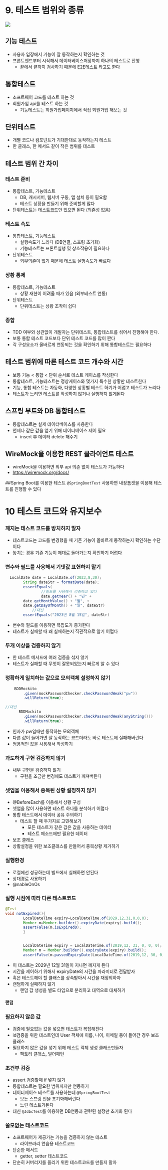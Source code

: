 # 9. 테스트 범위와 종류
![](https://github.com/summerr0-0/java/assets/120109736/f5cf4aff-dc62-4ae0-a6b8-1376ca2261b4)

## 기능 테스트
* 사용자 입장에서 기능이 잘 동작하는지 확인하는 것
* 프론트엔드부터 시작해서 데이터베이스저장까지 하나의 테스트로 진행
  * 끝에서 끝까지 검사하기 때문에 E2E테스트 라고도 한다

## 통합테스트
* 소프트웨어 코드를 테스트 하는 것
* 회원가입 api를 테스트 하는 것
  * 기능테스트는 회원가입페이지에서 직접 회원가입 해보는 것

## 단위테스트
* 개별 코드나 컴포넌트가 기대한대로 동작하는지 테스트
* 한 클래스, 한 메서드 같이 작은 범위를 테스트

## 테스트 범위 간 차이

### 테스트 준비
* 통합테스트, 기능테스트
  * DB, 캐시서버, 웹서버 구동, 앱 설치 등이 필요함
  * 테스트 상황을 만들기 위해 준비할게 많다
* 단위테스트는 테스트코드만 있으면 된다 (의존성 없음)

### 테스트 속도
* 통합테스트, 기능테스트
  * 실행속도가 느리다 (DB연결, 스프링 초기화)
  * 기능테스트는 프론트실행 및 상호작용이 필요하다
* 단위테스트
  * 외부의존이 없기 때문에 테스트 실행속도가 빠르다

### 상황 통제
* 통합테스트, 기능테스트
  * 상황 재현이 어려울 때가 있음 (외부테스트 연동)
* 단위테스트
  * 단위테스트는 상황 조작이 쉽다

### 종합
* TDD 여부와 상관없이 개발자는 단위테스트, 통합테스트를 섞어서 진행해야 한다.
* 보통 통합 테스트 코드보다 단위 테스트 코드를 많이 짠다
* 각 구성요소가 올바르게 연동되는 것을 확인하기 위해 통합테스트는 필요하다

## 테스트 범위에 따른 테스트 코드 개수와 시간
* 보통 기능 < 통합 < 단위 순서로 테스트 케이스를 작성한다
* 통합테스트, 기능테스트는 정상케이스와 몇가지 특수한 상황만 테스트한다
* 기능, 통합 테스트는 자동화, 다양한 상황별 테스트 하기가 어렵고 테스트가 느리다
* 테스트가 느리면 테스트를 작성하지 않거나 실행하지 않게된다

## 스프링 부트와 DB 통합테스트
* 통합테스트는 실제 데이터베이스를 사용한다
* 언제나 같은 값을 얻기 위해 데이터베이스 제어 필요
  * insert 후 데이터 delete 해주기

## WireMock을 이용한 REST 클라이언트 테스트
* wireMock을 이용하면 외부 api 의존 없이 테스트가 가능하다
* https://wiremock.org/docs/

##Spring Boot를 이용한 테스트
`@SpringBootTest` 사용하면 내장톰캣을 이용해 테스트를 진행할 수 있다


# 10 테스트 코드와 유지보수
### 깨지는 테스트 코드를 방치하지 말자
  * 테스트코드는 코드를 변경했을 때 기존 기능이 올바르게 동작하는지 확인하는 수단이다
  * 놓치는 경우 기존 기능이 제대로 돌아가는지 확인하기 어렵다

### 변수와 필드를 사용해서 기댓값 표현하지 말기
```java
  LocalDate date = LocalDate.of(2023,8,30);
        String dateStr = formatDate(date);
        essertEquals(
                //필드를 사용해서 검증하고 있다
                date.getYear() + "년" +
        date.getMonthValue() + "월", +
        date.getDayOfMonth() + "일", dateStr)
            //대신
        essertEquals("2023년 8월 15일", dateStr)
```
* 변수와 필드를 이용하면 복잡도가 증가한다
* 테스트가 실패할 때 왜 실패하는지 직관적으로 알기 어렵다

### 두개 이상을 검증하지 않기
* 한 테스트 메서드에 여러 검증을 섞지 않기
* 테스트가 실패할 때 무엇이 잘못되었는지 빠르게 알 수 있다

### 정확하게 일치하는 값으로 모의객체 설정하지 않기
```java
    BDDMockito
        .given(mockPasswordChecker.checkPasswordWeak("pw"))
        .willReturn(true);

//대신
      BDDMockito
        .given(mockPasswordChecker.checkPasswordWeak(anyString()))
        .willReturn(true);
```
* 인자가 pw일때만 동작하는 모의객체
* 다른 값이 들어가면 잘 동작하는 코드더라도 바로 테스트에 실패해버린다
* 범용적인 값을 사용해서 작성하기

### 과도하게 구현 검증하지 않기
* 내부 구현을 검증하지 않기
  * 구현을 조금만 변경해도 테스트가 깨져버린다

### 셋업을 이용해서 중복된 상황 설정하지 않기
* @BeforeEach를 이용해서 상황 구성  
* 셋업을 많이 사용하면  테스트 하나를 분석하기 어렵다
* 통합 테스트에서 데이터 공유 주의하기
  * 테스트 할 때 두가지로 고민해보기  
    * 모든 테스트가 같은 값은 값을 사용하는 데이터
    * 테스트 메소드에만 필요한 데이터
*  보조 클래스
  * 상활설정을 위한 보조클래스를 만들어서 중복상황 제거하기

### 실행환경
* 로컬에선 성공하는데 빌드에서 실패하면 안된다
* 상대경로 사용하기
* @nableOnOs

### 실행 시점에 따라 다른 테스트코드
```java
@Test
void notExpired(){
        LocalDateTime expiry=LocalDateTime.of(2029,12,31,0,0,0);
        Member m=Member.builder().expiryDate(expiry).build();
        assertFalse(m.isExpiredO);
        }


        LocalDateTime expiry = LocalDateTime.of(2019,12, 31, 0, 0, 0);
        Member m = Member.builder().expiryDate(expiry).build(); 
        assertFalse(m.passedExpiryDate(LocalDateTime.of(2019,12, 30, 0, 0, 0));    
```
* 이 테스트는 2029년 12월 31일이 지나면 깨지게 된다
* 시간을 제어하기 위해서 expiryDate의 시간을 파라미터로 전달받자
* 혹은 테스트해야 할 클래스를 상속받아서 시간을 재정의하자
* 랜덤하게 실패하지 않기
  * 랜덤 값 생성을 별도 타입으로 분리하고 대역으로 대체하기
    

#### 랜덤
### 필요하지 않은 값
* 검증에 필요없는 값을 넣으면 테스트가 복잡해진다
* id검증을 위한 테스트인데 User 객체에 이름, 나이, 이메일 등이 들어간 경우 보조 클래스
* 필요하지 않은 값을 넣기 위해 테스트 객체 생성 클래스만들자
  * 팩토리 클래스, 빌더패턴

### 조건부 검증
* assert 검증할때 if 넣지 않기
* 통합테스트는 필요한 범위까지만 연동하기
* 데이터베이스 테스트를 사용하는데 `@SpringBootTest`
  * 모든 스프링 빈을 초기화해버린다
  * 느린 테스트가된다
* 대신 `@JdbcTest`를 이용하면 DB연동과 관련된 설정만 초기화 된다

### 쓸모없는 테스트코드
* 소프트웨어가 제공가는 기능을 검증하지 않는 테스트
  * 라이브러리 연습용 테스트코드
* 단순한 메서드
  * getter, setter 테스트코드
* 단순히 커버리지를 올리기 위한 테스트코드를 만들지 말자
